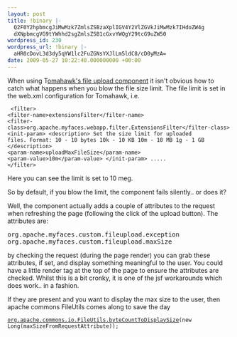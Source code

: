 ```yaml
---
layout: post
title: !binary |-
  Q2F0Y2hpbmcgJiMwMzk7ZmlsZSBzaXplIGV4Y2VlZGVkJiMwMzk7IHdoZW4g
  dXNpbmcgVG9tYWhhd2sgZmlsZSB1cGxvYWQgY29tcG9uZW50
wordpress_id: 230
wordpress_url: !binary |-
  aHR0cDovL3d3dy5qYW1lc2FuZGNsYXJlLm5ldC8/cD0yMzA=
date: 2009-05-27 10:22:40.000000000 +00:00
---
```

<p>When using T<a href="http://myfaces.apache.org/tomahawk-project/tomahawk12/tagdoc/t_inputFileUpload.html">omahawk's file upload component</a> it isn't obvious how to catch what happens when you blow the file size limit. The file limit is set in the web.xml configuration for Tomahawk, i.e.</p>

<code>  &lt;filter&gt;
&lt;filter-name&gt;extensionsFilter&lt;/filter-name&gt;
&lt;filter-class&gt;org.apache.myfaces.webapp.filter.ExtensionsFilter&lt;/filter-class&gt;
&lt;init-param&gt;
&lt;description&gt;
	Set the size limit for uploaded files. Format: 10 - 10
	bytes 10k - 10 KB 10m - 10 MB 1g - 1 GB
&lt;/description&gt;
&lt;param-name&gt;uploadMaxFileSize&lt;/param-name&gt;
&lt;param-value&gt;10m&lt;/param-value&gt;
&lt;/init-param&gt;
    .....
&lt;/filter&gt;</code>

<p>Here you can see the limit is set to 10 meg.</p> <p>So by default, if you blow the limit, the component fails silently.. or does it?</p> <p>Well, the component actually adds a couple of attributes to the request when refreshing the page (following the click of the upload button). The attributes are:</p> <pre><span>org.apache.myfaces.custom.fileupload.exception</span><span>
org.apache.myfaces.custom.fileupload.maxSize</span></pre><p>by checking the request (during the page render) you can grab these attributes, if set, and display something meaningful to the user. You could have a little render tag at the top of the page to ensure the attributes are checked. Whilst this is a bit cronky, it is one of the jsf workarounds which does work.. in a fashion.</p> <p>If they are present and you want to display the max size to the user, then apache commons FileUtils comes along to save the day</p>
<code><a href="http://commons.apache.org/io/api-release/org/apache/commons/io/FileUtils.html#byteCountToDisplaySize(long)">org.apache.commons.io.FileUtils.byteCountToDisplaySize</a>(new Long(maxSizeFromRequestAttribute));</code>

